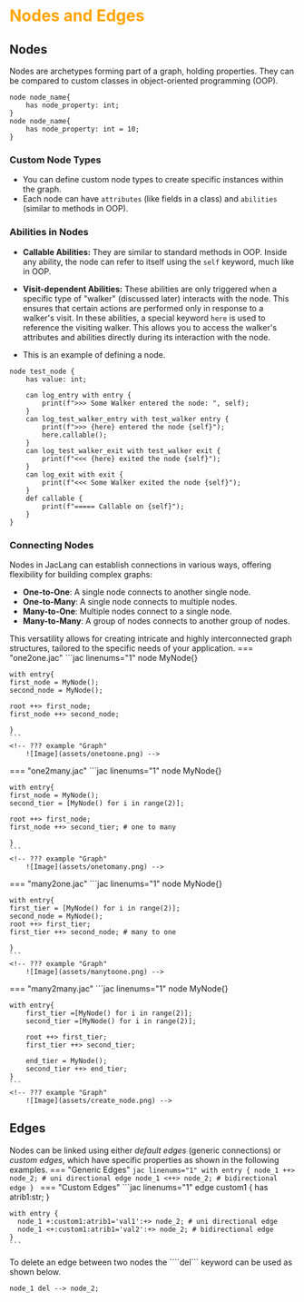 # <span style="color: orange">Nodes and Edges</span>

## Nodes
Nodes are archetypes forming part of a graph, holding properties. They can be compared to custom classes in object-oriented programming (OOP).

```jac linenums="1"
node node_name{
    has node_property: int;
}
node node_name{
    has node_property: int = 10;
}
```

### Custom Node Types
- You can define custom node types to create specific instances within the graph.
- Each node can have `attributes` (like fields in a class) and `abilities` (similar to methods in OOP).

### Abilities in Nodes
- **Callable Abilities:** They are similar to standard methods in OOP. Inside any ability, the node can refer to itself using the `self` keyword, much like in OOP.

- **Visit-dependent Abilities:** These abilities are only triggered when a specific type of "walker" (discussed later) interacts with the node. This ensures that certain actions are performed only in response to a walker's visit. In these abilities, a special keyword `here` is used to reference the visiting walker. This allows you to access the walker's attributes and abilities directly during its interaction with the node.

- This is an example of defining a node.
```jac linenums="1"
node test_node {
    has value: int;

    can log_entry with entry {
        print(f">>> Some Walker entered the node: ", self);
    }
    can log_test_walker_entry with test_walker entry {
        print(f">>> {here} entered the node {self}");
        here.callable();
    }
    can log_test_walker_exit with test_walker exit {
        print(f"<<< {here} exited the node {self}");
    }
    can log_exit with exit {
        print(f"<<< Some Walker exited the node {self}");
    }
    def callable {
        print(f"===== Callable on {self}");
    }
}
```

### Connecting Nodes
Nodes in JacLang can establish connections in various ways, offering flexibility for building complex graphs:

- **One-to-One**: A single node connects to another single node.
- **One-to-Many**: A single node connects to multiple nodes.
- **Many-to-One**: Multiple nodes connect to a single node.
- **Many-to-Many**: A group of nodes connects to another group of nodes.

This versatility allows for creating intricate and highly interconnected graph structures, tailored to the specific needs of your application.
=== "one2one.jac"
    ```jac linenums="1"
    node MyNode{}

    with entry{
    first_node = MyNode();
    second_node = MyNode();

    root ++> first_node;
    first_node ++> second_node;

    }
    ```
    <!-- ??? example "Graph"
        ![Image](assets/onetoone.png) -->
=== "one2many.jac"
    ```jac linenums="1"
    node MyNode{}

    with entry{
    first_node = MyNode();
    second_tier = [MyNode() for i in range(2)];

    root ++> first_node;
    first_node ++> second_tier; # one to many

    }
    ```
    <!-- ??? example "Graph"
        ![Image](assets/onetomany.png) -->
=== "many2one.jac"
    ```jac linenums="1"
    node MyNode{}

    with entry{
    first_tier = [MyNode() for i in range(2)];
    second_node = MyNode();
    root ++> first_tier;
    first_tier ++> second_node; # many to one

    }
    ```
    <!-- ??? example "Graph"
        ![Image](assets/manytoone.png) -->
=== "many2many.jac"
    ```jac linenums="1"
    node MyNode{}

    with entry{
        first_tier =[MyNode() for i in range(2)];
        second_tier =[MyNode() for i in range(2)];

        root ++> first_tier;
        first_tier ++> second_tier;

        end_tier = MyNode();
        second_tier ++> end_tier;
    }
    ```
    <!-- ??? example "Graph"
        ![Image](assets/create_node.png) -->

## Edges
Nodes can be linked using either *default edges* (generic connections) or *custom edges*, which have specific properties as shown in the following examples.
=== "Generic Edges"
    ```jac linenums="1"
    with entry {
      node_1 ++> node_2; # uni directional edge
      node_1 <++> node_2; # bidirectional edge
    }
    ```
=== "Custom Edges"
    ```jac linenums="1"
    edge custom1 {
        has atrib1:str;
    }

    with entry {
      node_1 +:custom1:atrib1='val1':+> node_2; # uni directional edge
      node_1 <+:custom1:atrib1='val2':+> node_2; # bidirectional edge
    }
    ```

To delete an edge between two nodes the ````del``` keyword can be used as shown below.

```jac linenums="1"
node_1 del --> node_2;
```
